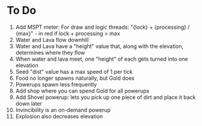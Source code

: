 # To Do
1. Add MSPT meter: For draw and logic threads: "{lock} + {processing} / {max}" - in red if lock + processing > max
2. Water and Lava flow downhill
3. Water and Lava have a "height" value that, along with the elevation, determines where they flow
4. When water and lava meet, one "height" of each gets turned into one elevation
5. Seed "dist" value has a max speed of 1 per tick
6. Food no longer spawns naturally, but Gold does
7. Powerups spawn less frequently
8. Add shop where you can spend Gold for all powerups
9. Add Shovel powerup: lets you pick up one piece of dirt and place it back down later
10. Invincibility is an on-demand powerup
11. Explosion also decreases elevation